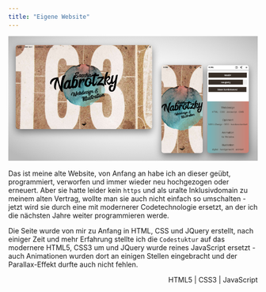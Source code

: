 ```yaml
---
title: "Eigene Website"
---
```


![Meine alte Website](../images/WebDevDesign_Website.jpg)

Das ist meine alte Website, von Anfang an habe ich an dieser geübt, programmiert, verworfen und immer wieder neu hochgezogen oder erneuert. Aber sie hatte leider kein `https` und als uralte Inklusivdomain zu meinem alten Vertrag, wollte man sie auch nicht einfach so umschalten - jetzt wird sie durch eine mit modernerer Codetechnologie ersetzt, an der ich die nächsten Jahre weiter programmieren werde.

Die Seite wurde von mir zu Anfang in HTML, CSS und JQuery erstellt, nach einiger Zeit und mehr Erfahrung stellte ich die `Codestuktur` auf das modernere HTML5, CSS3 um und JQuery wurde reines JavaScript ersetzt - auch Animationen wurden dort an einigen Stellen eingebracht und der Parallax-Effekt durfte auch nicht fehlen.

<div style="text-align: right">HTML5 | CSS3 | JavaScript</div>